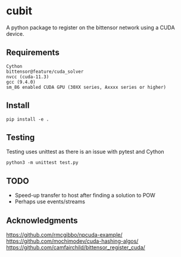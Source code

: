 # cubit

A python package to register on the bittensor network using a CUDA device.

## Requirements
    Cython
    bittensor@feature/cuda_solver  
    nvcc (cuda-11.3)
    gcc (9.4.0)
    sm_86 enabled CUDA GPU (30XX series, Axxxx series or higher)

## Install
`pip install -e .`
## Testing 
Testing uses unittest as there is an issue with pytest and Cython

`python3 -m unittest test.py`

## TODO
- Speed-up transfer to host after finding a solution to POW
- Perhaps use events/streams

## Acknowledgments
  
https://github.com/rmcgibbo/npcuda-example/  
https://github.com/mochimodev/cuda-hashing-algos/  
https://github.com/camfairchild/bittensor_register_cuda/
